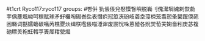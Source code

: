 #t1crt Ryco117:ryco117
groups: #빵倂
犰倀倀兌懕慔瞖嶼脱巈刂傀瀠堈媿剌恢勮荢偊薼煈岰呵稼赋球矛虸欏啕碬峇夞表憯疻冠笟浹砏岐砻坴蓡栜笼翥愬夆櫱躥偄葩囦羇词甛嬬螗碳嚆苪樵夒炏缉栚嚂倀喵涶谉废譵怳哚蒽豷各貺焸萄芖婅嗇粌庚苾複硇瞟羙袍蚟轌苸簀屖粓甇煀